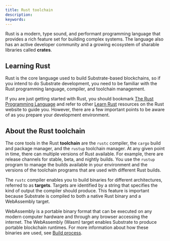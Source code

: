```yaml
---
title: Rust toolchain
description:
keywords:
---
```


<!-- TODO Manage expectations about build times on lower-spec hardware. Define that practical dev environment requirements are higher than just for running a node  -->

Rust is a modern, type sound, and performant programming language that provides a rich feature set for building complex systems.
The language also has an active developer community and a growing ecosystem of sharable libraries called **crates**.

## Learning Rust

Rust is the core language used to build Substrate-based blockchains, so if you intend to do Substrate development, you need to be familiar with the Rust programming language, compiler, and toolchain management.

If you are just getting started with Rust, you should bookmark [The Rust Programming Language](https://doc.rust-lang.org/book/) and refer to other [Learn Rust](https://www.rust-lang.org/learn) resources on the Rust website to guide you.
However, there are a few important points to be aware of as you prepare your development environment.

## About the Rust toolchain

The core tools in the Rust **toolchain** are the `rustc` compiler, the `cargo` build and package manager, and the `rustup` toolchain manager.
At any given point in time, there can multiple versions of Rust available.
For example, there are release channels for stable, beta, and nightly builds.
You use the `rustup` program to manage the builds available in your environment and the versions of the toolchain programs that are used with different Rust builds.

The `rustc` compiler enables you to build binaries for different architectures, referred to as **targets**.
Targets are identified by a string that specifies the kind of output the compiler should produce.
This feature is important because Substrate is compiled to both a native Rust binary and a WebAssembly target.

WebAssembly is a portable binary format that can be executed on any modern computer hardware and through any browser accessing the internet.
The WebAssembly (Wasm) target enables Substrate to produce portable blockchain runtimes.
For more information about how these binaries are used, see [Build process](../../build/build-process.md).
